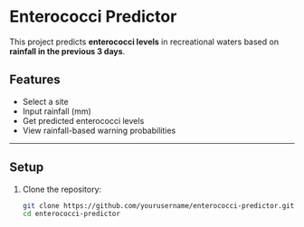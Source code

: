 # Enterococci Predictor

This project predicts **enterococci levels** in recreational waters based on **rainfall in the previous 3 days**.

## Features
- Select a site
- Input rainfall (mm)
- Get predicted enterococci levels
- View rainfall-based warning probabilities

---

## Setup
1. Clone the repository:
   ```bash
   git clone https://github.com/yourusername/enterococci-predictor.git
   cd enterococci-predictor
